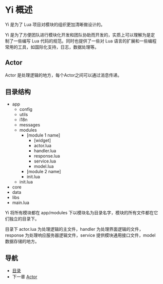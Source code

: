 # Yi 概述

Yi 是为了 Lua 项目对模块的组织更加清晰做设计的。

Yi 是为了方便团队进行模块化开发和团队协助而开发的，实质上可以理解为是定制了一些编写 Lua 代码的规范。同时也提供了一些对 Lua 语言的扩展和一些编程常用的工具，如国际化支持，日志，数据处理等。

## Actor

Actor 是处理逻辑的地方，每个Actor之间可以通过消息传递。

## 目录结构  ##

- app
	- config
	- utils
	- i18n
	- messages
	- modules
		- [module 1 name]
			- [widget] 
			- actor.lua
			- handler.lua
			- response.lua
			- service.lua
			- model.lua
		- [module 2 name]
		- init.lua
	- init.lua
- core 
- data
- libs
- main.lua

Yi 将所有模块都在 app/modules 下以模块名为目录名字，模块的所有文件都在它们独立的目录下。

目录下 actor.lua 为处理逻辑的主文件，handler 为处理界面逻辑的文件，response 为处理响应服务器逻辑文件，service 提供模块通用接口文件，model数据存储的地方。 

## 导航 ##
- [目录](00.md)
- 下一章 [Actor](02.md)